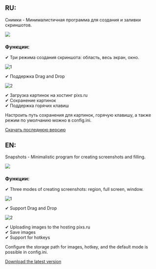 <h2>RU:</h2>
Снимки - Минималистичная программа для создания и заливки скриншотов.

![](https://cloud.githubusercontent.com/assets/9499881/5704198/955974f2-9a88-11e4-9ef1-543a79ae4687.png)

<h3>Функции:</h3>
✔ Три режима создания скриншота: область, весь экран, окно.<br>

![1](https://cloud.githubusercontent.com/assets/9499881/5706972/6df394b8-9a9e-11e4-8d1a-c000cb25be87.png)

✔ Поддержка Drag and Drop

![2](https://cloud.githubusercontent.com/assets/9499881/5707030/eb010c2e-9a9e-11e4-98e1-507c4eb87d08.png)

✔ Загрузка картинок на хостинг pixs.ru<br>
✔ Сохранение картинок<br>
✔ Поддержка горячих клавиш<br>

Настроить путь сохранения для картинок, горячую клавишу, а также режим по умолчанию можно в config.ini.

[Скачать последнюю версию](https://github.com/r57zone/Snapshots-for-Windows/releases)

<h2>EN:</h2>
Snapshots - Minimalistic program for creating screenshots and filling.

![](https://cloud.githubusercontent.com/assets/9499881/5704198/955974f2-9a88-11e4-9ef1-543a79ae4687.png)

<h3>Функции:</h3>
✔ Three modes of creating screenshots: region, full screen, window.<br>

![1](https://cloud.githubusercontent.com/assets/9499881/5706972/6df394b8-9a9e-11e4-8d1a-c000cb25be87.png)

✔ Support Drag and Drop

![2](https://cloud.githubusercontent.com/assets/9499881/5707030/eb010c2e-9a9e-11e4-98e1-507c4eb87d08.png)

✔ Uploading images to the hosting pixs.ru<br>
✔ Save images<br>
✔ Support for hotkeys<br>

Configure the storage path for images, hotkey, and the default mode is possible in config.ini.

[Download the latest version](https://github.com/r57zone/Snapshots-for-Windows/releases)